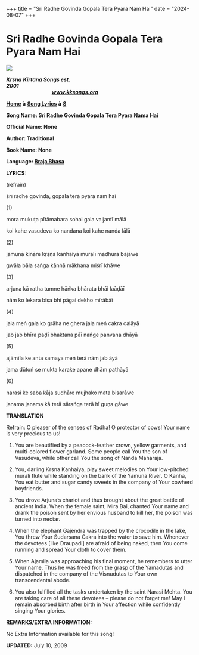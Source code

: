 +++
title = "Sri Radhe Govinda Gopala Tera Pyara Nam Hai"
date = "2024-08-07"
+++

# Sri Radhe Govinda Gopala Tera Pyara Nam Hai
**[![](http://kksongs.org/image_files/image002.jpg)](http://kksongs.org/)**

**_Krsna_** **_Kirtana Songs est. 2001_**                                                                                                                                                      **_www.kksongs.org_**

**[Home](http://kksongs.org/)** **à** **[Song Lyrics](http://kksongs.org/lyrics.html)** **à** **[S](http://kksongs.org/songs/song_s.html)**

**Song Name: Sri Radhe Govinda Gopala Tera Pyara Nama Hai**

**Official Name: None**

**Author: Traditional**

**Book Name: None**

**Language: [Braja Bhasa](http://kksongs.org/language/list/braja_bhasa.html)**

**LYRICS:**

(refrain)

śrī rādhe govinda, gopāla terā pyārā nām hai

(1)

mora mukuṭa pītāmabara sohai gala vaijantī mālā

koi kahe vasudeva ko nandana koi kahe nanda lālā

(2)

jamunā kināre kṛṣṇa kanhaiyā muralī madhura bajāwe

gwāla bāla sańga kānhā mākhana miśrī khāwe

(3)

arjuna kā ratha tumne hāńka bhārata bhāi laāḍāī

nām ko lekara bīṣa bhī pāgai dekho mīrābāī

(4)

jala meń gala ko grāha ne ghera jala meń cakra calāyā

jab jab bhīra paḍī bhaktana pāī nańge panvana dhāyā

(5)

ajāmīla ke anta samaya meń terā nām jab āyā

jama dūtoń se mukta karake apane dhām pathāyā

(6)

narasi ke saba kāja sudhāre mujhako mata bisarāwe

janama janama kā terā sārańga terā hī guṇa gāwe

**TRANSLATION**

Refrain: O pleaser of the senses of Radha! O protector of cows! Your name is very precious to us!

1) You are beautified by a peacock-feather crown, yellow garments, and multi-colored flower garland. Some people call You the son of Vasudeva, while other call You the song of Nanda Maharaja.

2) You, darling Krsna Kanhaiya, play sweet melodies on Your low-pitched murali flute while standing on the bank of the Yamuna River. O Kanha, You eat butter and sugar candy sweets in the company of Your cowherd boyfriends.

3) You drove Arjuna’s chariot and thus brought about the great battle of ancient India. When the female saint, Mira Bai, chanted Your name and drank the poison sent by her envious husband to kill her, the poison was turned into nectar.

4) When the elephant Gajendra was trapped by the crocodile in the lake, You threw Your Sudarsana Cakra into the water to save him. Whenever the devotees \[like Draupadi\] are afraid of being naked, then You come running and spread Your cloth to cover them.

5) When Ajamila was approaching his final moment, he remembers to utter Your name. Thus he was freed from the grasp of the Yamadutas and dispatched in the company of the Visnudutas to Your own transcendental abode.

6) You also fulfilled all the tasks undertaken by the saint Narasi Mehta. You are taking care of all these devotees – please do not forget me! May I remain absorbed birth after birth in Your affection while confidently singing Your glories.

**REMARKS/EXTRA INFORMATION:**

No Extra Information available for this song!

**UPDATED:** July 10, 2009